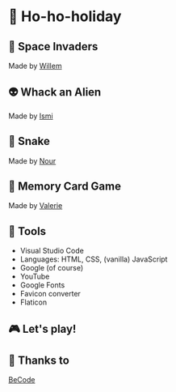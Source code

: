 # :christmas_tree: Ho-ho-holiday

## :rocket: Space Invaders
Made by [Willem](https://github.com/WillemDT369)

## :alien: Whack an Alien
Made by [Ismi](https://github.com/180485)

## :snake: Snake
Made by [Nour](https://github.com/khiati-nour)

## :link: Memory Card Game
Made by [Valerie](https://github.com/ValerieVR)

## :wrench: Tools
- Visual Studio Code
- Languages: HTML, CSS, (vanilla) JavaScript
- Google (of course)
- YouTube
- Google Fonts
- Favicon converter
- Flaticon

## :video_game: Let's play!

## :pray: Thanks to
[BeCode](https://github.com/becodeorg)

